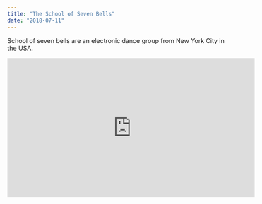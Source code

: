 ```yaml
---
title: "The School of Seven Bells"
date: "2018-07-11"
---
```


School of seven bells are an electronic dance group from New York City in the USA.

<iframe width="560" height="315" src="https://www.youtube.com/embed/dPWJ0MreHeg" frameborder="0" allowfullscreen></iframe>
